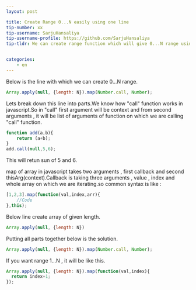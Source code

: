 ```yaml
---
layout: post

title: Create Range 0...N easily using one line
tip-number: xx
tip-username: SarjuHansaliya
tip-username-profile: https://github.com/SarjuHansaliya
tip-tldr: We can create range function which will give 0...N range using one line only


categories:
    - en
---
```


Below is the line with which we can create 0...N range.

```js
Array.apply(null, {length: N}).map(Number.call, Number);
```

Lets break down this line into parts.We know how "call" function works in javascript.So in "call" first argument will be context and from second arguments , it will be list of arguments of function on which we are calling "call" function.

```js
function add(a,b){
    return (a+b);
}
add.call(null,5,6);
```
This will retun sun of 5 and 6.

map of array in javascript takes two arguments , first callback and second thisArg(context).Callback is taking three arguments , value , index and whole array on which we are iterating.so common syntax is like : 

```js
[1,2,3].map(function(val,index,arr){
    //Code
},this);
```
Below line create array of given length.

```js
Array.apply(null, {length: N})
```
Putting all parts together below is the solution.

```js
Array.apply(null, {length: N}).map(Number.call, Number);
```

If you want range 1...N , it will be like this.
```js
Array.apply(null, {length: N}).map(function(val,index){
  return index+1;  
});
```
